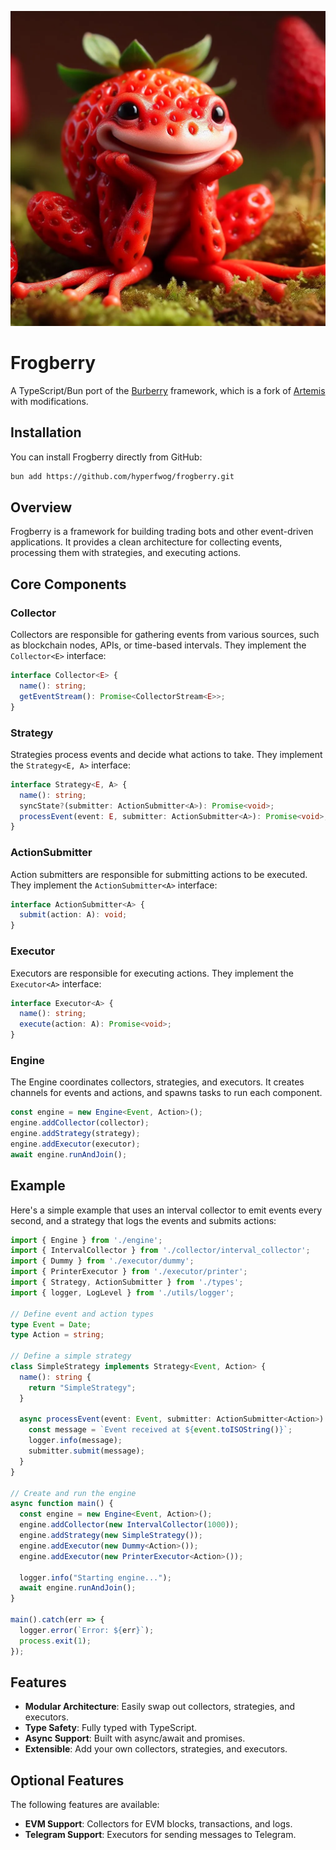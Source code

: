 ![alt text][logo]

[logo]: frogberry.png "Frogberry"

# Frogberry

A TypeScript/Bun port of the [Burberry](https://github.com/tonyke-bot/burberry) framework, which is a fork of [Artemis](https://github.com/paradigmxyz/artemis/) with modifications.

## Installation

You can install Frogberry directly from GitHub:

```bash
bun add https://github.com/hyperfwog/frogberry.git
```

## Overview

Frogberry is a framework for building trading bots and other event-driven applications. It provides a clean architecture for collecting events, processing them with strategies, and executing actions.

## Core Components

### Collector

Collectors are responsible for gathering events from various sources, such as blockchain nodes, APIs, or time-based intervals. They implement the `Collector<E>` interface:

```typescript
interface Collector<E> {
  name(): string;
  getEventStream(): Promise<CollectorStream<E>>;
}
```

### Strategy

Strategies process events and decide what actions to take. They implement the `Strategy<E, A>` interface:

```typescript
interface Strategy<E, A> {
  name(): string;
  syncState?(submitter: ActionSubmitter<A>): Promise<void>;
  processEvent(event: E, submitter: ActionSubmitter<A>): Promise<void>;
}
```

### ActionSubmitter

Action submitters are responsible for submitting actions to be executed. They implement the `ActionSubmitter<A>` interface:

```typescript
interface ActionSubmitter<A> {
  submit(action: A): void;
}
```

### Executor

Executors are responsible for executing actions. They implement the `Executor<A>` interface:

```typescript
interface Executor<A> {
  name(): string;
  execute(action: A): Promise<void>;
}
```

### Engine

The Engine coordinates collectors, strategies, and executors. It creates channels for events and actions, and spawns tasks to run each component.

```typescript
const engine = new Engine<Event, Action>();
engine.addCollector(collector);
engine.addStrategy(strategy);
engine.addExecutor(executor);
await engine.runAndJoin();
```

## Example

Here's a simple example that uses an interval collector to emit events every second, and a strategy that logs the events and submits actions:

```typescript
import { Engine } from './engine';
import { IntervalCollector } from './collector/interval_collector';
import { Dummy } from './executor/dummy';
import { PrinterExecutor } from './executor/printer';
import { Strategy, ActionSubmitter } from './types';
import { logger, LogLevel } from './utils/logger';

// Define event and action types
type Event = Date;
type Action = string;

// Define a simple strategy
class SimpleStrategy implements Strategy<Event, Action> {
  name(): string {
    return "SimpleStrategy";
  }

  async processEvent(event: Event, submitter: ActionSubmitter<Action>): Promise<void> {
    const message = `Event received at ${event.toISOString()}`;
    logger.info(message);
    submitter.submit(message);
  }
}

// Create and run the engine
async function main() {
  const engine = new Engine<Event, Action>();
  engine.addCollector(new IntervalCollector(1000));
  engine.addStrategy(new SimpleStrategy());
  engine.addExecutor(new Dummy<Action>());
  engine.addExecutor(new PrinterExecutor<Action>());
  
  logger.info("Starting engine...");
  await engine.runAndJoin();
}

main().catch(err => {
  logger.error(`Error: ${err}`);
  process.exit(1);
});
```

## Features

- **Modular Architecture**: Easily swap out collectors, strategies, and executors.
- **Type Safety**: Fully typed with TypeScript.
- **Async Support**: Built with async/await and promises.
- **Extensible**: Add your own collectors, strategies, and executors.

## Optional Features

The following features are available:
- **EVM Support**: Collectors for EVM blocks, transactions, and logs.
- **Telegram Support**: Executors for sending messages to Telegram.

